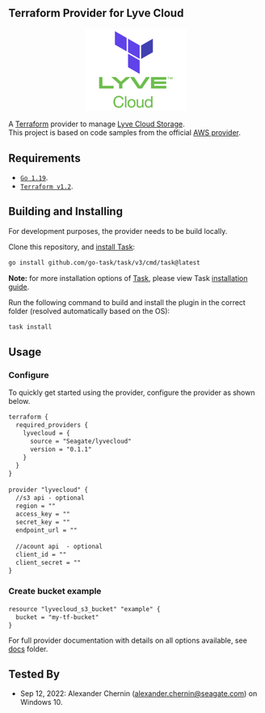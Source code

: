 ## Terraform Provider for Lyve Cloud
<p align="center">
  <a href="https://github.com/Seagate/terraform-provider-lyvecloud">
    <img src="images/tf-lc.png" alt="lyvecloud-provider-terraform" width="200">
  </a>
  <p align="center">

A [Terraform](https://www.terraform.io) provider to manage [Lyve Cloud Storage](https://www.seagate.com/gb/en/services/cloud/storage/). \
This project is based on code samples from the official [AWS provider](https://github.com/hashicorp/terraform-provider-aws).

## Requirements

* [`Go 1.19`](https://go.dev/doc/install).
* [`Terraform v1.2`](https://www.terraform.io/downloads).

## Building and Installing
For development purposes, the provider needs to be build locally.

Clone this repository, and [install Task](https://taskfile.dev/installation/):
```sh
go install github.com/go-task/task/v3/cmd/task@latest
```
**Note:** for more installation options of [Task](https://taskfile.dev/), please view Task [installation guide](https://taskfile.dev/installation/).

Run the following command to build and install the plugin in the correct folder (resolved automatically based on the OS):
```sh
task install
```

## Usage

### Configure
To quickly get started using the provider, configure the provider as shown below.

```hcl
terraform {
  required_providers {
    lyvecloud = {
      source = "Seagate/lyvecloud"
      version = "0.1.1"
    }
  }
}

provider "lyvecloud" {
  //s3 api - optional
  region = ""
  access_key = ""
  secret_key = ""
  endpoint_url = ""

  //acount api  - optional
  client_id = ""
  client_secret = ""
}
```


### Create bucket example

```hcl
resource "lyvecloud_s3_bucket" "example" {
  bucket = "my-tf-bucket"
}
```

For full provider documentation with details on all options available, see [docs](./docs/) folder.

## Tested By
* Sep 12, 2022: Alexander Chernin (alexander.chernin@seagate.com) on Windows 10.
